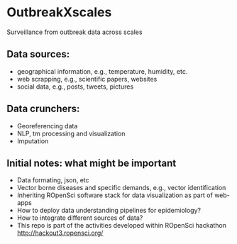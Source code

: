 # OutbreakXscales
Surveillance from outbreak data across scales

## Data sources:
- geographical information, e.g., temperature, humidity, etc.
- web scrapping, e.g., scientific papers, websites
- social data, e.g., posts, tweets, pictures

## Data crunchers:
- Georeferencing data
- NLP, tm processing and visualization
- Imputation

## Initial notes: what might be important
- Data formating, json, etc
- Vector borne diseases and specific demands, e.g., vector identification
- Inheriting ROpenSci software stack for data visualization as part of web-apps
- How to deploy data understanding pipelines for epidemiology?
- How to integrate different sources of data?
- This repo is part of the activities developed within ROpenSci hackathon
http://hackout3.ropensci.org/


